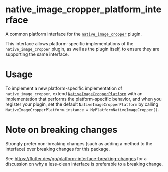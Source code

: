 # native_image_cropper_platform_interface

A common platform interface for the [`native_image_cropper`][1] plugin.

This interface allows platform-specific implementations of the `native_image_cropper`
plugin, as well as the plugin itself, to ensure they are supporting the
same interface.

# Usage

To implement a new platform-specific implementation of `native_image_cropper`, extend
[`NativeImageCropperPlatform`][2] with an implementation that performs the
platform-specific behavior, and when you register your plugin, set the default
`NativeImageCropperPlatform` by calling
`NativeImageCropperPlatform.instance = MyPlatformNativeImageCropper()`.

# Note on breaking changes

Strongly prefer non-breaking changes (such as adding a method to the interface)
over breaking changes for this package.

See https://flutter.dev/go/platform-interface-breaking-changes for a discussion
on why a less-clean interface is preferable to a breaking change.

[1]: ../native_image_cropper
[2]: lib/native_image_cropper_platform_interface.dart
